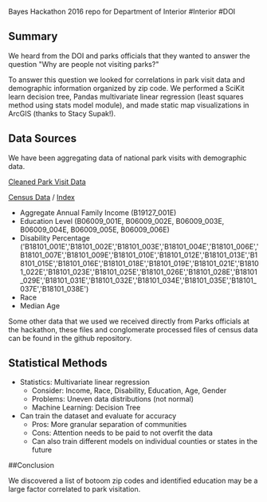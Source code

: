 Bayes Hackathon 2016 repo for Department of Interior
\#Interior \#DOI

## Summary

We heard from the DOI and parks officials that they wanted to answer the question "Why are people not visiting parks?"

To answer this question we looked for correlations in park visit data and demographic information organized by zip code. We performed a SciKit learn decision tree, Pandas multivariate linear regression (least squares method using stats model module), and made static map visualizations in ArcGIS (thanks to Stacy Supak!).

## Data Sources
We have been aggregating data of national park visits with demographic data.

[Cleaned Park Visit Data](https://cnr.ncsu.edu/geospatial/bayes-hack/)

[Census Data](https://www.census.gov/developers/) / [Index](http://api.census.gov/data/2014/acs5/variables.html)
- Aggregate Annual Family Income (B19127_001E)
- Education Level (B06009_001E, B06009_002E, B06009_003E, B06009_004E, B06009_005E, B06009_006E)
- Disability Percentage ('B18101_001E','B18101_002E','B18101_003E','B18101_004E','B18101_006E','B18101_007E','B18101_009E','B18101_010E','B18101_012E','B18101_013E','B18101_015E','B18101_016E','B18101_018E','B18101_019E','B18101_021E','B18101_022E','B18101_023E','B18101_025E','B18101_026E','B18101_028E','B18101_029E','B18101_031E','B18101_032E','B18101_034E','B18101_035E','B18101_037E','B18101_038E')
- Race
- Median Age

Some other data that we used we received directly from Parks officials at the hackathon, these files and conglomerate processed files of census data can be found in the github repository.

## Statistical Methods

- Statistics: Multivariate linear regression
    - Consider: Income, Race, Disability, Education, Age, Gender
    - Problems: Uneven data distributions (not normal)
    - Machine Learning: Decision Tree
- Can train the dataset and evaluate for accuracy 
    - Pros: More granular separation of communities 
    - Cons: Attention needs to be paid to not overfit the data
    - Can also train different models on individual counties or states in the future

##Conclusion

We discovered a list of botoom zip codes and identified education may be a large factor correlated to park visitation. 


